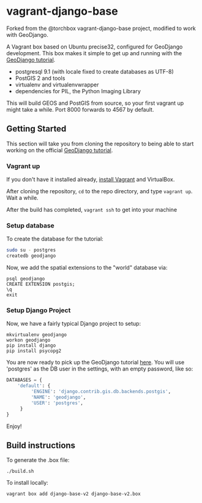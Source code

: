 vagrant-django-base
===================

Forked from the @torchbox vagrant-django-base project, modified to work with GeoDjango.  

A Vagrant box based on Ubuntu precise32, configured for GeoDjango development. This box makes it simple to get up and running with the [GeoDjango tutorial](https://docs.djangoproject.com/en/1.5/ref/contrib/gis/tutorial/).

* postgresql 9.1 (with locale fixed to create databases as UTF-8)
* PostGIS 2 and tools
* virtualenv and virtualenvwrapper
* dependencies for PIL, the Python Imaging Library

This will build GEOS and PostGIS from source, so your first vagrant up might take a while.  Port 8000 forwards to 4567 by default.

Getting Started
------------------
This section will take you from cloning the repository to being able to start working on the official [GeoDjango tutorial](https://docs.djangoproject.com/en/1.5/ref/contrib/gis/tutorial/).

### Vagrant up ###

If you don't have it installed already, [install Vagrant](http://docs.vagrantup.com/v2/installation/index.html) and VirtualBox.

After cloning the repository, `cd` to the repo directory, and type `vagrant up`.  Wait a while.

After the build has completed, `vagrant ssh` to get into your machine

### Setup database ###
To create the database for the tutorial:

```sh
sudo su - postgres
createdb geodjango
```
Now, we add the spatial extensions to the "world" database via:

```
psql geodjango
CREATE EXTENSION postgis;
\q
exit
```

### Setup Django Project ###

Now, we have a fairly typical Django project to setup:

```
mkvirtualenv geodjango
workon geodjango
pip install django
pip install psycopg2
```

You are now ready to pick up the GeoDjango tutorial [here](https://docs.djangoproject.com/en/1.5/ref/contrib/gis/tutorial/#create-a-new-project).  You will use 'postgres' as the DB user in the settings, with an empty password, like so:

```python
DATABASES = {
    'default': {
         'ENGINE': 'django.contrib.gis.db.backends.postgis',
         'NAME': 'geodjango',
         'USER': 'postgres',
     }
}
```

Enjoy!


Build instructions
------------------
To generate the .box file:

    ./build.sh

To install locally:

    vagrant box add django-base-v2 django-base-v2.box
